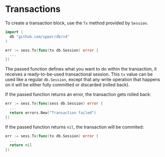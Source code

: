 # Transactions

To create a transaction block, use the `Tx` method provided by `Session`.

```go
import (
  db "github.com/upper/db/v4"
)

err := sess.Tx(func(tx db.Session) error {
  ...
})
```

The passed function defines what you want to do within the transaction, it
receives a ready-to-be-used transactional session. This `tx` value can be used
like a regular `db.Session`, except that any write operation that happens on it
will be either fully committed or discarded (rolled back).

If the passed function returns an error, the transaction gets rolled back:

```go
err := sess.Tx(func(sess db.Session) error {
  ...
  return errors.New("Transaction failed")
})
```

If the passed function returns `nil`, the transaction will be commited:

```go
err := sess.Tx(func(tx db.Session) error {
  ...
  return nil
})
```
